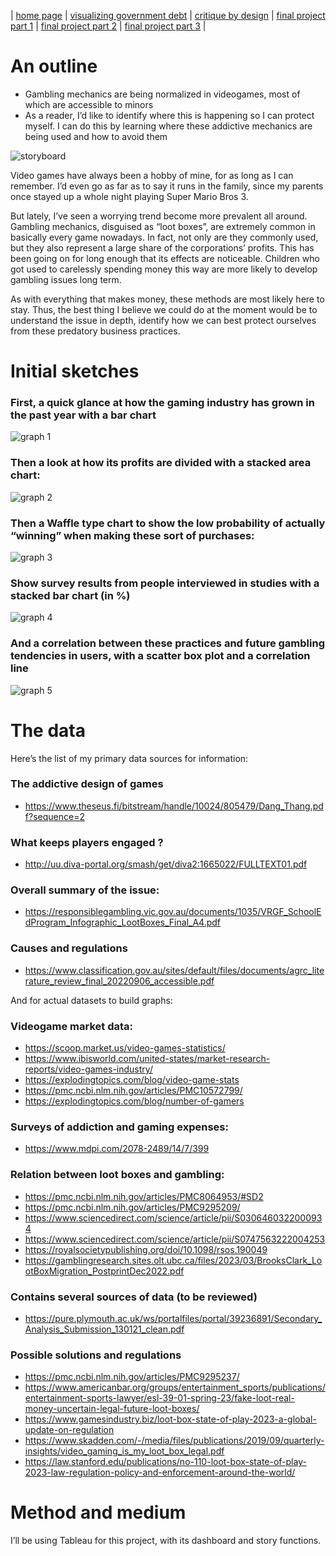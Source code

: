 | [home page](https://h-calderon.github.io/portfolio/) | [visualizing government debt](visualizing-government-debt.md) | [critique by design](critique-by-design.md) | [final project part 1](final-project-part-1.md) | [final project part 2](final-project-part-2.md) | [final project part 3](final-project-part-3.md) |

# An outline
* Gambling mechanics are being normalized in videogames, most of which are accessible to minors
* As a reader, I’d like to identify where this is happening so I can protect myself. I can do this by learning where these addictive mechanics are being used and how to avoid them

![storyboard](storyboard.jpg)
 
Video games have always been a hobby of mine, for as long as I can remember. I’d even go as far as to say it runs in the family, since my parents once stayed up a whole night playing Super Mario Bros 3.

But lately, I’ve seen a worrying trend become more prevalent all around. Gambling mechanics, disguised as “loot boxes”, are extremely common in basically every game nowadays. In fact, not only are they commonly used, but they also represent a large share of the corporations’ profits.
This has been going on for long enough that its effects are noticeable. Children who got used to carelessly spending money this way are more likely to develop gambling issues long term.

As with everything that makes money, these methods are most likely here to stay. Thus, the best thing I believe we could do at the moment would be to understand the issue in depth, identify how we can best protect ourselves from these predatory business practices.

# Initial sketches

### First, a quick glance at how the gaming industry has grown in the past year with a bar chart


![graph 1](graph1.jpg)
 
### Then a look at how its profits are divided with a stacked area chart:

![graph 2](graph2.jpg)
 
### Then a Waffle type chart to show the low probability of actually “winning” when making these sort of purchases:

![graph 3](graph3.jpg)

### Show survey results from people interviewed in studies with a stacked bar chart (in %)

![graph 4](graph4.jpg)

### And a correlation between these practices and future gambling tendencies in users, with a scatter box plot and a correlation line

![graph 5](graph5.jpg)
 

# The data

Here’s the list of my primary data sources for information:
### The addictive design of games
* https://www.theseus.fi/bitstream/handle/10024/805479/Dang_Thang.pdf?sequence=2
### What keeps players engaged ?
* http://uu.diva-portal.org/smash/get/diva2:1665022/FULLTEXT01.pdf
### Overall summary of the issue:
* https://responsiblegambling.vic.gov.au/documents/1035/VRGF_SchoolEdProgram_Infographic_LootBoxes_Final_A4.pdf
### Causes and regulations
* https://www.classification.gov.au/sites/default/files/documents/agrc_literature_review_final_20220906_accessible.pdf

And for actual datasets to build graphs:
### Videogame market data:
* https://scoop.market.us/video-games-statistics/
* https://www.ibisworld.com/united-states/market-research-reports/video-games-industry/
* https://explodingtopics.com/blog/video-game-stats
* https://pmc.ncbi.nlm.nih.gov/articles/PMC10572799/
* https://explodingtopics.com/blog/number-of-gamers
  
### Surveys of addiction and gaming expenses:
* https://www.mdpi.com/2078-2489/14/7/399
### Relation between loot boxes and gambling:
* https://pmc.ncbi.nlm.nih.gov/articles/PMC8064953/#SD2
* https://pmc.ncbi.nlm.nih.gov/articles/PMC9295209/
* https://www.sciencedirect.com/science/article/pii/S0306460322000934
* https://www.sciencedirect.com/science/article/pii/S0747563222004253
* https://royalsocietypublishing.org/doi/10.1098/rsos.190049
* https://gamblingresearch.sites.olt.ubc.ca/files/2023/03/BrooksClark_LootBoxMigration_PostprintDec2022.pdf
### Contains several sources of data (to be reviewed)
* https://pure.plymouth.ac.uk/ws/portalfiles/portal/39236891/Secondary_Analysis_Submission_130121_clean.pdf 
### Possible solutions and regulations
* https://pmc.ncbi.nlm.nih.gov/articles/PMC9295237/
* https://www.americanbar.org/groups/entertainment_sports/publications/entertainment-sports-lawyer/esl-39-01-spring-23/fake-loot-real-money-uncertain-legal-future-loot-boxes/
* https://www.gamesindustry.biz/loot-box-state-of-play-2023-a-global-update-on-regulation
* https://www.skadden.com/-/media/files/publications/2019/09/quarterly-insights/video_gaming_is_my_loot_box_legal.pdf
* https://law.stanford.edu/publications/no-110-loot-box-state-of-play-2023-law-regulation-policy-and-enforcement-around-the-world/
  
# Method and medium
I’ll be using Tableau for this project, with its dashboard and story functions.
